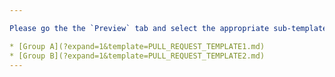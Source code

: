 ```yaml
---

Please go the the `Preview` tab and select the appropriate sub-template:

* [Group A](?expand=1&template=PULL_REQUEST_TEMPLATE1.md)
* [Group B](?expand=1&template=PULL_REQUEST_TEMPLATE2.md)
---
```

